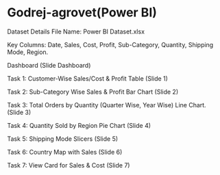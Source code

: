 # Godrej-agrovet(Power BI)

Dataset Details
File Name: Power BI Dataset.xlsx

Key Columns:  Date, Sales, Cost, Profit, Sub-Category, Quantity, Shipping Mode, Region.

Dashboard (Slide Dashboard)

Task 1: Customer-Wise Sales/Cost & Profit Table (Slide 1)

Task 2: Sub-Category Wise Sales & Profit Bar Chart (Slide 2)

Task 3: Total Orders by Quantity (Quarter Wise, Year Wise) Line Chart. (Slide 3)

Task 4: Quantity Sold by Region Pie Chart (Slide 4)

Task 5: Shipping Mode Slicers (Slide 5)

Task 6: Country Map with Sales (Slide 6)

Task 7: View Card for Sales & Cost (Slide 7)


